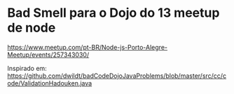 # Bad Smell para o Dojo do 13 meetup de node

https://www.meetup.com/pt-BR/Node-js-Porto-Alegre-Meetup/events/257343030/

Inspirado em: https://github.com/dwildt/badCodeDojoJavaProblems/blob/master/src/cc/code/ValidationHadouken.java